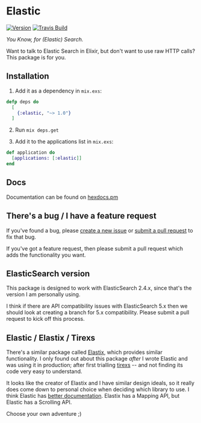 # Elastic

[![Version](https://img.shields.io/hexpm/v/elastic.svg)](https://hex.pm/packages/elastic)
[![Travis Build](https://img.shields.io/travis/radar/elastic.svg)](https://travis-ci.org/radar/elastic)

_You Know, for (Elastic) Search._

Want to talk to Elastic Search in Elixir, but don't want to use raw HTTP calls? This package is for you.

## Installation

1. Add it as a dependency in `mix.exs`:

```elixir
defp deps do
  [
    {:elastic, "~> 1.0"}
  ]
```

2. Run `mix deps.get`

3. Add it to the applications list in `mix.exs`:

```elixir
def application do
  [applications: [:elastic]]
end
```

## Docs

Documentation can be found on [hexdocs.pm](https://hexdocs.pm/elastic/Elastic.html)

## There's a bug / I have a feature request

If you've found a bug, please [create a new issue](https://github.com/radar/elastic/issues/new) or [submit a pull request](https://github.com/radar/elastic/compare) to fix that bug.

If you've got a feature request, then please submit a pull request which adds the functionality you want.

## ElasticSearch version

This package is designed to work with ElasticSearch 2.4.x, since that's the version I am personally using.

I think if there are API compatibility issues with ElasticSearch 5.x then we should look at creating a branch for 5.x compatibility. Please submit a pull request to kick off this process.

## Elastic / Elastix / Tirexs

There's a similar package called [Elastix](https://github.com/werbitzky/elastix), which provides similar functionality. I only found out about this package _after_ I wrote Elastic and was using it in production; after first trialling [tirexs](https://github.com/Zatvobor/tirexs) -- and not finding its code very easy to understand.

It looks like the creator of Elastix and I have similar design ideals, so it really does come down to personal choice when deciding which library to use. I think Elastic has [better documentation](https://hexdocs.pm/elastic/). Elastix has a Mapping API, but Elastic has a Scrolling API.

Choose your own adventure ;)
